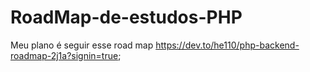 # RoadMap-de-estudos-PHP
Meu plano é seguir esse road map
https://dev.to/he110/php-backend-roadmap-2j1a?signin=true;
